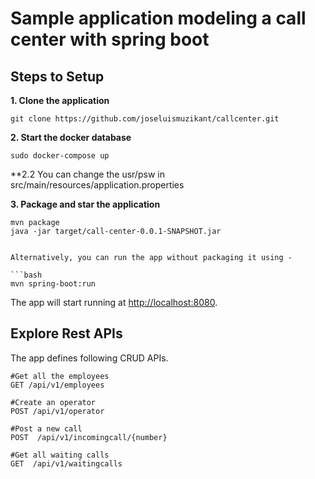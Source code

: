 
#  Sample application modeling a call center with spring boot 

## Steps to Setup

**1. Clone the application**

	git clone https://github.com/joseluismuzikant/callcenter.git

**2. Start the docker database**
 	
 	sudo docker-compose up

**2.2 You can change the usr/psw in src/main/resources/application.properties

**3. Package and star the application**

	mvn package
	java -jar target/call-center-0.0.1-SNAPSHOT.jar

```

Alternatively, you can run the app without packaging it using -

```bash
mvn spring-boot:run
```

The app will start running at <http://localhost:8080>.

## Explore Rest APIs

The app defines following CRUD APIs.
	
	#Get all the employees
	GET /api/v1/employees

	#Create an operator
	POST /api/v1/operator 

	#Post a new call
    POST  /api/v1/incomingcall/{number}
    
    #Get all waiting calls
    GET  /api/v1/waitingcalls
    
